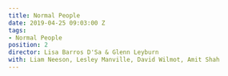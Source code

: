 ```yaml
---
title: Normal People
date: 2019-04-25 09:03:00 Z
tags:
- Normal People
position: 2
director: Lisa Barros D'Sa & Glenn Leyburn
with: Liam Neeson, Lesley Manville, David Wilmot, Amit Shah
---
```


